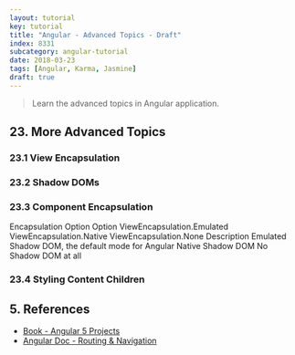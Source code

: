 ```yaml
---
layout: tutorial
key: tutorial
title: "Angular - Advanced Topics - Draft"
index: 8331
subcategory: angular-tutorial
date: 2018-03-23
tags: [Angular, Karma, Jasmine]
draft: true
---
```


> Learn the advanced topics in Angular application.

## 23. More Advanced Topics
### 23.1 View Encapsulation
### 23.2 Shadow DOMs
### 23.3 Component Encapsulation
Encapsulation Option
  Option
ViewEncapsulation.Emulated
ViewEncapsulation.Native
ViewEncapsulation.None
Description
Emulated Shadow DOM, the default mode for Angular Native Shadow DOM
No Shadow DOM at all

### 23.4 Styling Content Children


## 5. References
* [Book - Angular 5 Projects](https://www.amazon.com/Angular-Projects-Learn-Single-Applications/dp/148423278X)
* [Angular Doc - Routing & Navigation](https://angular.io/guide/router)
